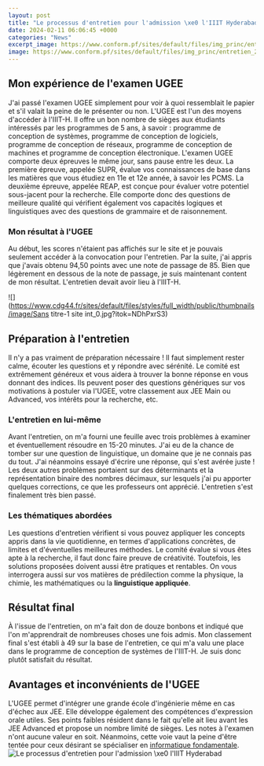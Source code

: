 ```yaml
---
layout: post
title: "Le processus d'entretien pour l'admission \xe0 l'IIIT Hyderabad"
date: 2024-02-11 06:06:45 +0000
categories: "News"
excerpt_image: https://www.conform.pf/sites/default/files/img_princ/entretien_2.jpg
image: https://www.conform.pf/sites/default/files/img_princ/entretien_2.jpg
---
```


## Mon expérience de l'examen UGEE
J'ai passé l'examen UGEE simplement pour voir à quoi ressemblait le papier et s'il valait la peine de le présenter ou non. L'UGEE est l'un des moyens d'accéder à l'IIIT-H. Il offre un bon nombre de sièges aux étudiants intéressés par les programmes de 5 ans, à savoir : programme de conception de systèmes, programme de conception de logiciels, programme de conception de réseaux, programme de conception de machines et programme de conception électronique. 
L'examen UGEE comporte deux épreuves le même jour, sans pause entre les deux. La première épreuve, appelée SUPR, évalue vos connaissances de base dans les matières que vous étudiez en 11e et 12e année, à savoir les PCMS. La deuxième épreuve, appelée REAP, est conçue pour évaluer votre potentiel sous-jacent pour la recherche. Elle comporte donc des questions de meilleure qualité qui vérifient également vos capacités logiques et linguistiques avec des questions de grammaire et de raisonnement.
### Mon résultat à l'UGEE
Au début, les scores n'étaient pas affichés sur le site et je pouvais seulement accéder à la convocation pour l'entretien. Par la suite, j'ai appris que j'avais obtenu 94,50 points avec une note de passage de 85. Bien que légèrement en dessous de la note de passage, je suis maintenant content de mon résultat. L'entretien devait avoir lieu à l'IIIT-H.

![](https://www.cdg44.fr/sites/default/files/styles/full_width/public/thumbnails/image/Sans titre-1 site int_0.jpg?itok=NDhPxrS3)
## Préparation à l'entretien 
Il n'y a pas vraiment de préparation nécessaire ! Il faut simplement rester calme, écouter les questions et y répondre avec sérénité. Le comité est extrêmement généreux et vous aidera à trouver la bonne réponse en vous donnant des indices. Ils peuvent poser des questions génériques sur vos motivations à postuler via l'UGEE, votre classement aux JEE Main ou Advanced, vos intérêts pour la recherche, etc. 
### L'entretien en lui-même
Avant l'entretien, on m'a fourni une feuille avec trois problèmes à examiner et éventuellement résoudre en 15-20 minutes. J'ai eu de la chance de tomber sur une question de linguistique, un domaine que je ne connais pas du tout. J'ai néanmoins essayé d'écrire une réponse, qui s'est avérée juste ! Les deux autres problèmes portaient sur des déterminants et la représentation binaire des nombres décimaux, sur lesquels j'ai pu apporter quelques corrections, ce que les professeurs ont apprécié. L'entretien s'est finalement très bien passé. 
### Les thématiques abordées
Les questions d'entretien vérifient si vous pouvez appliquer les concepts appris dans la vie quotidienne, en termes d'applications concrètes, de limites et d'éventuelles meilleures méthodes. Le comité évalue si vous êtes apte à la recherche, il faut donc faire preuve de créativité. Toutefois, les solutions proposées doivent aussi être pratiques et rentables. On vous interrogera aussi sur vos matières de prédilection comme la physique, la chimie, les mathématiques ou la **linguistique appliquée**. 
## Résultat final
À l'issue de l'entretien, on m'a fait don de douze bonbons et indiqué que l'on m'apprendrait de nombreuses choses une fois admis. Mon classement final s'est établi à 49 sur la base de l'entretien, ce qui m'a valu une place dans le programme de conception de systèmes de l'IIIT-H. Je suis donc plutôt satisfait du résultat.
## Avantages et inconvénients de l'UGEE
L'UGEE permet d'intégrer une grande école d'ingénierie même en cas d'échec aux JEE. Elle développe également des compétences d'expression orale utiles. Ses points faibles résident dans le fait qu'elle ait lieu avant les JEE Advanced et propose un nombre limité de sièges. Les notes à l'examen n'ont aucune valeur en soit. Néanmoins, cette voie vaut la peine d'être tentée pour ceux désirant se spécialiser en [informatique fondamentale](https://jnewshub.github.io/2023-10-25-travel-safety-tips-in-casablanca/).
![Le processus d'entretien pour l'admission \xe0 l'IIIT Hyderabad](https://www.conform.pf/sites/default/files/img_princ/entretien_2.jpg)